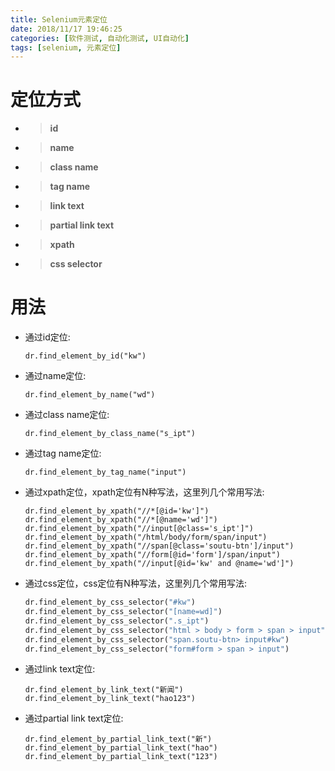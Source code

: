 ```yaml
---
title: Selenium元素定位
date: 2018/11/17 19:46:25
categories: [软件测试, 自动化测试, UI自动化]
tags: [selenium, 元素定位]
---
```


# 定位方式

- > **id**
- > **name**
- > **class name**
- > **tag name**
- > **link text**
- > **partial link text**
- > **xpath**
- > **css selector**

# 用法

- 通过id定位:

  ```
  dr.find_element_by_id("kw")
  ```

- 通过name定位:

  ```
  dr.find_element_by_name("wd")
  ```

- 通过class name定位:

  ```
  dr.find_element_by_class_name("s_ipt")
  ```

- 通过tag name定位:

  ```
  dr.find_element_by_tag_name("input")
  ```

- 通过xpath定位，xpath定位有N种写法，这里列几个常用写法:

  ```
  dr.find_element_by_xpath("//*[@id='kw']")
  dr.find_element_by_xpath("//*[@name='wd']")
  dr.find_element_by_xpath("//input[@class='s_ipt']")
  dr.find_element_by_xpath("/html/body/form/span/input")
  dr.find_element_by_xpath("//span[@class='soutu-btn']/input")
  dr.find_element_by_xpath("//form[@id='form']/span/input")
  dr.find_element_by_xpath("//input[@id='kw' and @name='wd']")
  ```

- 通过css定位，css定位有N种写法，这里列几个常用写法:

  ```python
  dr.find_element_by_css_selector("#kw")
  dr.find_element_by_css_selector("[name=wd]")
  dr.find_element_by_css_selector(".s_ipt")
  dr.find_element_by_css_selector("html > body > form > span > input")
  dr.find_element_by_css_selector("span.soutu-btn> input#kw")
  dr.find_element_by_css_selector("form#form > span > input")
  ```

- 通过link text定位:

  ```
  dr.find_element_by_link_text("新闻")
  dr.find_element_by_link_text("hao123")
  ```

- 通过partial link text定位:

  ```
  dr.find_element_by_partial_link_text("新")
  dr.find_element_by_partial_link_text("hao")
  dr.find_element_by_partial_link_text("123")
  ```